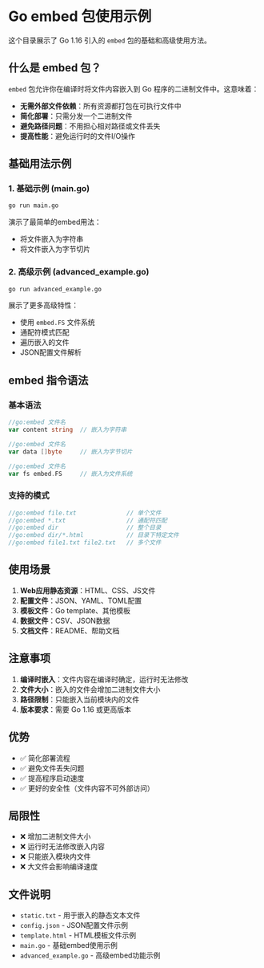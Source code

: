 # Go embed 包使用示例

这个目录展示了 Go 1.16 引入的 `embed` 包的基础和高级使用方法。

## 什么是 embed 包？

`embed` 包允许你在编译时将文件内容嵌入到 Go 程序的二进制文件中。这意味着：

- **无需外部文件依赖**：所有资源都打包在可执行文件中
- **简化部署**：只需分发一个二进制文件
- **避免路径问题**：不用担心相对路径或文件丢失
- **提高性能**：避免运行时的文件I/O操作

## 基础用法示例

### 1. 基础示例 (main.go)

```bash
go run main.go
```

演示了最简单的embed用法：
- 将文件嵌入为字符串
- 将文件嵌入为字节切片

### 2. 高级示例 (advanced_example.go)

```bash
go run advanced_example.go
```

展示了更多高级特性：
- 使用 `embed.FS` 文件系统
- 通配符模式匹配
- 遍历嵌入的文件
- JSON配置文件解析

## embed 指令语法

### 基本语法
```go
//go:embed 文件名
var content string  // 嵌入为字符串

//go:embed 文件名
var data []byte     // 嵌入为字节切片

//go:embed 文件名
var fs embed.FS     // 嵌入为文件系统
```

### 支持的模式
```go
//go:embed file.txt              // 单个文件
//go:embed *.txt                 // 通配符匹配
//go:embed dir                   // 整个目录
//go:embed dir/*.html            // 目录下特定文件
//go:embed file1.txt file2.txt   // 多个文件
```

## 使用场景

1. **Web应用静态资源**：HTML、CSS、JS文件
2. **配置文件**：JSON、YAML、TOML配置
3. **模板文件**：Go template、其他模板
4. **数据文件**：CSV、JSON数据
5. **文档文件**：README、帮助文档

## 注意事项

1. **编译时嵌入**：文件内容在编译时确定，运行时无法修改
2. **文件大小**：嵌入的文件会增加二进制文件大小
3. **路径限制**：只能嵌入当前模块内的文件
4. **版本要求**：需要 Go 1.16 或更高版本

## 优势

- ✅ 简化部署流程
- ✅ 避免文件丢失问题  
- ✅ 提高程序启动速度
- ✅ 更好的安全性（文件内容不可外部访问）

## 局限性

- ❌ 增加二进制文件大小
- ❌ 运行时无法修改嵌入内容
- ❌ 只能嵌入模块内文件
- ❌ 大文件会影响编译速度

## 文件说明

- `static.txt` - 用于嵌入的静态文本文件
- `config.json` - JSON配置文件示例
- `template.html` - HTML模板文件示例
- `main.go` - 基础embed使用示例
- `advanced_example.go` - 高级embed功能示例

